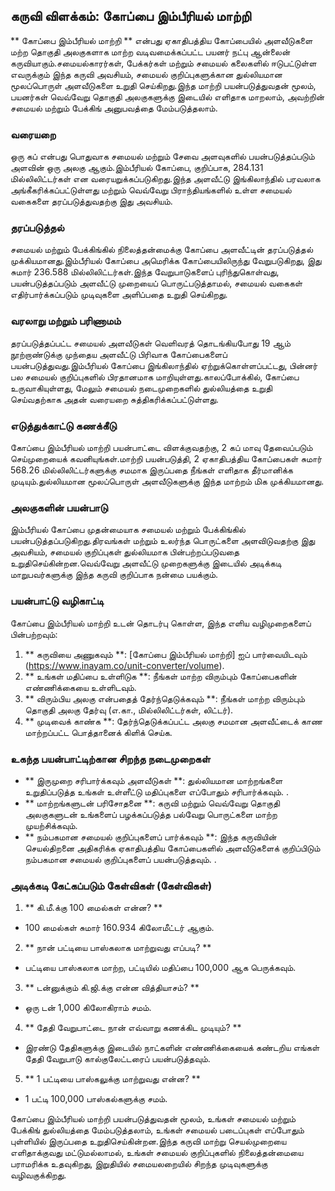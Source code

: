 ## கருவி விளக்கம்: கோப்பை இம்பீரியல் மாற்றி

** கோப்பை இம்பீரியல் மாற்றி ** என்பது ஏகாதிபத்திய கோப்பையில் அளவீடுகளை மற்ற தொகுதி அலகுகளாக மாற்ற வடிவமைக்கப்பட்ட பயனர் நட்பு ஆன்லைன் கருவியாகும்.சமையல்காரர்கள், பேக்கர்கள் மற்றும் சமையல் கலைகளில் ஈடுபட்டுள்ள எவருக்கும் இந்த கருவி அவசியம், சமையல் குறிப்புகளுக்கான துல்லியமான மூலப்பொருள் அளவீடுகளை உறுதி செய்கிறது.இந்த மாற்றி பயன்படுத்துவதன் மூலம், பயனர்கள் வெவ்வேறு தொகுதி அலகுகளுக்கு இடையில் எளிதாக மாறலாம், அவற்றின் சமையல் மற்றும் பேக்கிங் அனுபவத்தை மேம்படுத்தலாம்.

### வரையறை

ஒரு கப் என்பது பொதுவாக சமையல் மற்றும் சேவை அளவுகளில் பயன்படுத்தப்படும் அளவின் ஒரு அலகு ஆகும்.இம்பீரியல் கோப்பை, குறிப்பாக, 284.131 மில்லிலிட்டர்கள் என வரையறுக்கப்படுகிறது.இந்த அளவீட்டு இங்கிலாந்தில் பரவலாக அங்கீகரிக்கப்பட்டுள்ளது மற்றும் வெவ்வேறு பிராந்தியங்களில் உள்ள சமையல் வகைகளை தரப்படுத்துவதற்கு இது அவசியம்.

### தரப்படுத்தல்

சமையல் மற்றும் பேக்கிங்கில் நிலைத்தன்மைக்கு கோப்பை அளவீட்டின் தரப்படுத்தல் முக்கியமானது.இம்பீரியல் கோப்பை அமெரிக்க கோப்பையிலிருந்து வேறுபடுகிறது, இது சுமார் 236.588 மில்லிலிட்டர்கள்.இந்த வேறுபாடுகளைப் புரிந்துகொள்வது, பயன்படுத்தப்படும் அளவீட்டு முறையைப் பொருட்படுத்தாமல், சமையல் வகைகள் எதிர்பார்க்கப்படும் முடிவுகளை அளிப்பதை உறுதி செய்கிறது.

### வரலாறு மற்றும் பரிணாமம்

தரப்படுத்தப்பட்ட சமையல் அளவீடுகள் வெளிவரத் தொடங்கியபோது 19 ஆம் நூற்றாண்டுக்கு முந்தைய அளவீட்டு பிரிவாக கோப்பைகளைப் பயன்படுத்துவது.இம்பீரியல் கோப்பை இங்கிலாந்தில் ஏற்றுக்கொள்ளப்பட்டது, பின்னர் பல சமையல் குறிப்புகளில் பிரதானமாக மாறியுள்ளது.காலப்போக்கில், கோப்பை உருவாகியுள்ளது, மேலும் சமையல் நடைமுறைகளில் துல்லியத்தை உறுதி செய்வதற்காக அதன் வரையறை சுத்திகரிக்கப்பட்டுள்ளது.

### எடுத்துக்காட்டு கணக்கீடு

கோப்பை இம்பீரியல் மாற்றி பயன்பாட்டை விளக்குவதற்கு, 2 கப் மாவு தேவைப்படும் செய்முறையைக் கவனியுங்கள்.மாற்றி பயன்படுத்தி, 2 ஏகாதிபத்திய கோப்பைகள் சுமார் 568.26 மில்லிலிட்டர்களுக்கு சமமாக இருப்பதை நீங்கள் எளிதாக தீர்மானிக்க முடியும்.துல்லியமான மூலப்பொருள் அளவீடுகளுக்கு இந்த மாற்றம் மிக முக்கியமானது.

### அலகுகளின் பயன்பாடு

இம்பீரியல் கோப்பை முதன்மையாக சமையல் மற்றும் பேக்கிங்கில் பயன்படுத்தப்படுகிறது.திரவங்கள் மற்றும் உலர்ந்த பொருட்களை அளவிடுவதற்கு இது அவசியம், சமையல் குறிப்புகள் துல்லியமாக பின்பற்றப்படுவதை உறுதிசெய்கின்றன.வெவ்வேறு அளவீட்டு முறைகளுக்கு இடையில் அடிக்கடி மாறுபவர்களுக்கு இந்த கருவி குறிப்பாக நன்மை பயக்கும்.

### பயன்பாட்டு வழிகாட்டி

கோப்பை இம்பீரியல் மாற்றி உடன் தொடர்பு கொள்ள, இந்த எளிய வழிமுறைகளைப் பின்பற்றவும்:

1. ** கருவியை அணுகவும் **: [கோப்பை இம்பீரியல் மாற்றி] ஐப் பார்வையிடவும் (https://www.inayam.co/unit-converter/volume).
2. ** உங்கள் மதிப்பை உள்ளிடுக **: நீங்கள் மாற்ற விரும்பும் கோப்பைகளின் எண்ணிக்கையை உள்ளிடவும்.
3. ** விரும்பிய அலகு என்பதைத் தேர்ந்தெடுக்கவும் **: நீங்கள் மாற்ற விரும்பும் தொகுதி அலகு தேர்வு (எ.கா., மில்லிலிட்டர்கள், லிட்டர்).
4. ** முடிவைக் காண்க **: தேர்ந்தெடுக்கப்பட்ட அலகு சமமான அளவீட்டைக் காண மாற்றப்பட்ட பொத்தானைக் கிளிக் செய்க.

### உகந்த பயன்பாட்டிற்கான சிறந்த நடைமுறைகள்

- ** இருமுறை சரிபார்க்கவும் அளவீடுகள் **: துல்லியமான மாற்றங்களை உறுதிப்படுத்த உங்கள் உள்ளீட்டு மதிப்புகளை எப்போதும் சரிபார்க்கவும்.
.
- ** மாற்றங்களுடன் பரிசோதனை **: கருவி மற்றும் வெவ்வேறு தொகுதி அலகுகளுடன் உங்களைப் பழக்கப்படுத்த பல்வேறு பொருட்களை மாற்ற முயற்சிக்கவும்.
- ** நம்பகமான சமையல் குறிப்புகளைப் பார்க்கவும் **: இந்த கருவியின் செயல்திறனை அதிகரிக்க ஏகாதிபத்திய கோப்பைகளில் அளவீடுகளைக் குறிப்பிடும் நம்பகமான சமையல் குறிப்புகளைப் பயன்படுத்தவும்.
.

### அடிக்கடி கேட்கப்படும் கேள்விகள் (கேள்விகள்)

1. ** கி.மீ.க்கு 100 மைல்கள் என்ன? **
- 100 மைல்கள் சுமார் 160.934 கிலோமீட்டர் ஆகும்.

2. ** நான் பட்டியை பாஸ்கலாக மாற்றுவது எப்படி? **
- பட்டியை பாஸ்கலாக மாற்ற, பட்டியில் மதிப்பை 100,000 ஆக பெருக்கவும்.

3. ** டன்னுக்கும் கி.ஜி.க்கு என்ன வித்தியாசம்? **
- ஒரு டன் 1,000 கிலோகிராம் சமம்.

4. ** தேதி வேறுபாட்டை நான் எவ்வாறு கணக்கிட முடியும்? **
- இரண்டு தேதிகளுக்கு இடையில் நாட்களின் எண்ணிக்கையைக் கண்டறிய எங்கள் தேதி வேறுபாடு கால்குலேட்டரைப் பயன்படுத்தவும்.

5. ** 1 பட்டியை பாஸ்கலுக்கு மாற்றுவது என்ன? **
- 1 பட்டி 100,000 பாஸ்கல்களுக்கு சமம்.

கோப்பை இம்பீரியல் மாற்றி பயன்படுத்துவதன் மூலம், உங்கள் சமையல் மற்றும் பேக்கிங் துல்லியத்தை மேம்படுத்தலாம், உங்கள் சமையல் படைப்புகள் எப்போதும் புள்ளியில் இருப்பதை உறுதிசெய்கின்றன.இந்த கருவி மாற்று செயல்முறையை எளிதாக்குவது மட்டுமல்லாமல், உங்கள் சமையல் குறிப்புகளில் நிலைத்தன்மையை பராமரிக்க உதவுகிறது, இறுதியில் சமையலறையில் சிறந்த முடிவுகளுக்கு வழிவகுக்கிறது.